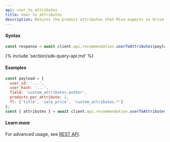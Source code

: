 ```yaml
---
api: user_to_attributes
title: User to attributes
description: Returns the product attributes that Miso expects to drive a conversion for the current user.
---
```


#### Syntax
```js
const response = await client.api.recommendation.userToAttributes(payload, options);
```

{% include 'section/sdk-query-api.md' %}

#### Examples
```js
const payload = {
  user_id: '...',
  user_hash: '...',
  field: 'custom_attributes.author',
  products_per_attribute: 2,
  fl: ['title', 'sale_price', 'custom_attributes.*']
};
const { attributes } = await client.api.recommendation.userToAttributes(payload);
```

#### Learn more
For advanced usage, see [REST API](https://api.askmiso.com/#tag/Recommendation-APIs/operation/user_to_attributes_v1_recommendation_user_to_attributes_post).
